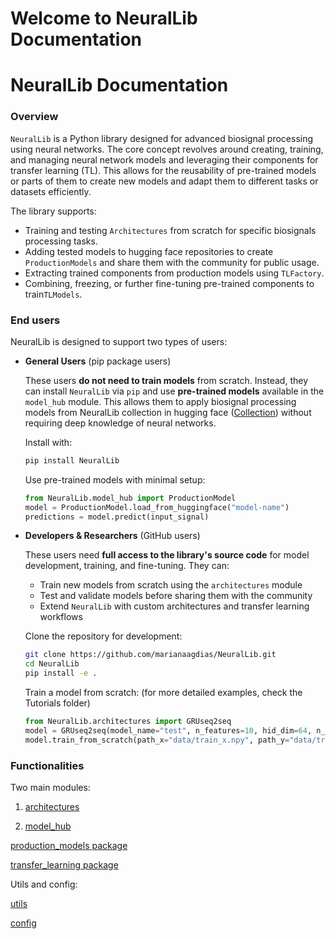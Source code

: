 # Welcome to NeuralLib Documentation

# NeuralLib Documentation

### Overview

`NeuralLib` is a Python library designed for advanced biosignal processing using neural networks. The core concept revolves around creating, training, and managing neural network models and leveraging their components for transfer learning (TL). This allows for the reusability of pre-trained models or parts of them to create new models and adapt them to different tasks or datasets efficiently.

The library supports:

- Training and testing `Architectures` from scratch for specific biosignals processing tasks.
- Adding tested models to hugging face repositories to create `ProductionModels` and share them with the community for public usage.
- Extracting trained components from production models using `TLFactory`.
- Combining, freezing, or further fine-tuning pre-trained components to train`TLModels`.

### End users

NeuralLib is designed to support two types of users:

- **General Users** (pip package users)
    
    These users **do not need to train models** from scratch. Instead, they can install `NeuralLib` via `pip` and use **pre-trained models** available in the `model_hub` module. This allows them to apply biosignal processing models from NeuralLib collection in hugging face ([Collection](https://huggingface.co/collections/marianaagdias/neurallib-deep-learning-models-for-biosignals-processing-67473f72e30e1f0874ec5ebe)) without requiring deep knowledge of neural networks.
    
    Install with:
    
    ```bash
    pip install NeuralLib
    ```
    
    Use pre-trained models with minimal setup:
    
    ```python
    from NeuralLib.model_hub import ProductionModel
    model = ProductionModel.load_from_huggingface("model-name")
    predictions = model.predict(input_signal)
    ```
    
- **Developers & Researchers** (GitHub users)
    
    These users need **full access to the library's source code** for model development, training, and fine-tuning. They can:
    
    - Train new models from scratch using the `architectures` module
    - Test and validate models before sharing them with the community
    - Extend `NeuralLib` with custom architectures and transfer learning workflows
    
    Clone the repository for development:
    
    ```bash
    git clone https://github.com/marianaagdias/NeuralLib.git
    cd NeuralLib
    pip install -e .
    ```
    
    Train a model from scratch: (for more detailed examples, check the Tutorials folder)
    
    ```python
    from NeuralLib.architectures import GRUseq2seq
    model = GRUseq2seq(model_name="test", n_features=10, hid_dim=64, n_layers=2, dropout=0.1, learning_rate=0.001)
    model.train_from_scratch(path_x="data/train_x.npy", path_y="data/train_y.npy", batch_size=32, epochs)
    ```
    

### Functionalities

Two main modules:

1. [architectures](architectures.md)

2. [model_hub](model_hub.md)

[production_models package](https://www.notion.so/production_models-package-154de9aacd9980bfa286f95a081ecd43?pvs=21)

[transfer_learning package](https://www.notion.so/transfer_learning-package-154de9aacd9980dcac8de9ead0bcdd19?pvs=21)

Utils and config:

[utils](utils.md)

[config](config.md)


